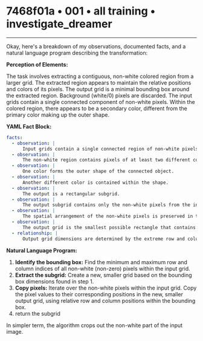 # 7468f01a • 001 • all training • investigate_dreamer

---
Okay, here's a breakdown of my observations, documented facts, and a natural language program describing the transformation:

**Perception of Elements:**

The task involves extracting a contiguous, non-white colored region from a larger grid.  The extracted region appears to maintain the relative positions and colors of its pixels.  The output grid is a minimal bounding box around the extracted region. Background (white/0) pixels are discarded. The input grids contain a single connected component of non-white pixels. Within the colored region, there appears to be a secondary color, different from the primary color making up the outer shape.

**YAML Fact Block:**



```yaml
facts:
  - observation: |
      Input grids contain a single connected region of non-white pixels.
  - observation: |
      The non-white region contains pixels of at least two different colors.
  - observation: |
      One color forms the outer shape of the connected object.
  - observation: |
      Another different color is contained within the shape.
  - observation: |
      The output is a rectangular subgrid.
  - observation: |
      The output subgrid contains only the non-white pixels from the input.
  - observation: |
      The spatial arrangement of the non-white pixels is preserved in the output.
  - observation: |
      The output grid is the smallest possible rectangle that contains all the non-white pixels.
  - relationship: |
      Output grid dimensions are determined by the extreme row and column indices of the non-white pixels in the input grid.
```



**Natural Language Program:**

1.  **Identify the bounding box:** Find the minimum and maximum row and column indices of all non-white (non-zero) pixels within the input grid.
2.  **Extract the subgrid:** Create a new, smaller grid based on the bounding box dimensions found in step 1.
3.  **Copy pixels:** Iterate over the non-white pixels within the input grid. Copy the pixel values to their corresponding positions in the new, smaller output grid, using relative row and column positions within the bounding box.
4. return the subgrid

In simpler term, the algorithm crops out the non-white part of the input image.

